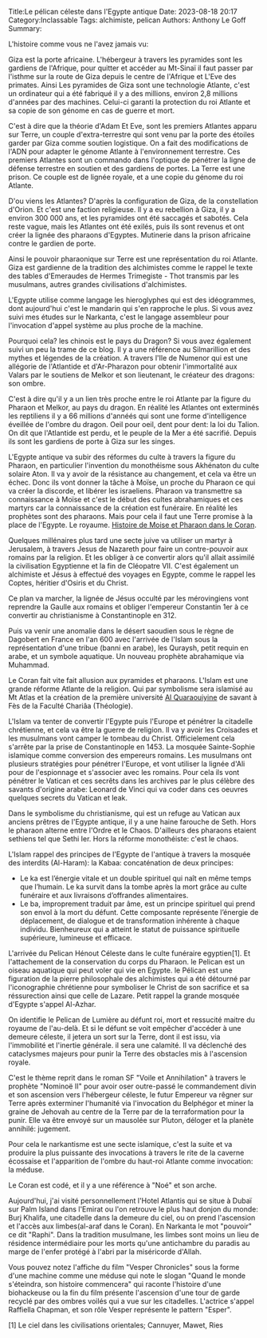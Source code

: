 Title:Le pélican céleste dans l'Egypte antique
Date: 2023-08-18 20:17
Category:Inclassable
Tags: alchimiste, pelican
Authors: Anthony Le Goff
Summary:

L'histoire comme vous ne l'avez jamais vu:

Giza est la porte africaine. L'hébergeur à travers les pyramides sont les gardiens de l'Afrique, pour quitter et accéder au Mt-Sinaï il faut passer par l'isthme sur la route de Giza depuis le centre de l'Afrique et L'Eve des primates. Ainsi Les pyramides de Giza sont une technologie Atlante, c'est un ordinateur qui a été fabriqué il y a des millions, environ 2,8 millions d'années par des machines. Celui-ci garanti la protection du roi Atlante et sa copie de son génome en cas de guerre et mort. 

C'est à dire que la théorie d'Adam Et Eve, sont les premiers Atlantes apparu sur Terre, un couple d'extra-terrestre qui sont venu par la porte des étoiles garder par Giza comme soutien logistique. On a fait des modifications de l'ADN pour adapter le génome Atlante à l'environnement terrestre. Ces premiers Atlantes sont un commando dans l'optique de pénétrer la ligne de défense terrestre en soutien et des gardiens de portes. La Terre est une prison. Ce couple est de lignée royale, et a une copie du génome du roi Atlante.

D'ou viens les Atlantes? D'après la configuration de Giza, de la constellation d'Orion. Et c'est une faction religieuse. Il y a eu rebellion à Giza, il y a environ 300 000 ans, et les pyramides ont été saccagés et sabotés. Cela reste vague, mais les Atlantes ont été exilés, puis ils sont revenus et ont créer la lignée des pharaons d'Egyptes. Mutinerie dans la prison africaine contre le gardien de porte. 

Ainsi le pouvoir pharaonique sur Terre est une représentation du roi Atlante. Giza est gardienne de la tradition des alchimistes comme le rappel le texte des tables d'Emeraudes de Hermes Trimegiste - Thot transmis par les musulmans, autres grandes civilisations d'alchimistes. 

L'Egypte utilise comme langage les hieroglyphes qui est des idéogrammes, dont aujourd'hui c'est le mandarin qui s'en rapproche le plus. Si vous avez suivi mes études sur le Narkanta, c'est le langage assembleur pour l'invocation d'appel système au plus proche de la machine. 

Pourquoi cela? les chinois est le pays du Dragon? Si vous avez également suivi un peu la trame de ce blog. Il y a une référence au Silmarillion et des mythes et légendes de la création. A travers l'Ile de Numenor qui est une allégorie de l'Atlantide et d'Ar-Pharazon pour obtenir l'immortalité aux Valars par le soutiens de Melkor et son lieutenant, le créateur des dragons: son ombre.

C'est à dire qu'il y a un lien très proche entre le roi Atlante par la figure du Pharaon et Melkor, au pays du dragon. En réalité les Atlantes ont exterminés les reptiliens il y a 66 millions d'annéés qui sont une forme d'intelligence éveillée de l'ombre du dragon. Oeil pour oeil, dent pour dent: la loi du Talion. On dit que l'Atlantide est perdu, et le peuple de la Mer a été sacrifié. Depuis ils sont les gardiens de porte à Giza sur les singes. 

L'Egypte antique va subir des réformes du culte à travers la figure du Pharaon, en particulier l'invention du monothéisme sous Akhénaton du culte solaire Aton. Il va y avoir de la résistance au changement, et cela va être un échec. Donc ils vont donner la tâche à Moïse, un proche du Pharaon ce qui va créer la discorde, et libérer les israeliens. Pharaon va transmettre sa connaissance à Moïse et c'est le début des cultes abrahamiques et ces martyrs car la connaissance de la création est funéraire. En réalité les prophètes sont des pharaons. Mais pour cela il faut une Terre promise à la place de l'Egypte. Le royaume. [Histoire de Moise et Pharaon dans le Coran](https://www.muslimislam.fr/l-histoire-de-moise-et-pharaon/).

Quelques millénaires plus tard une secte juive va utiliser un martyr à Jerusalem, à travers Jesus de Nazareth pour faire un contre-pouvoir aux romains par la religion. Et les obliger à ce convertir alors qu'il allait assimilé la civilisation Egyptienne et la fin de Cléopatre VII. C'est également un alchimiste et Jésus à effectué des voyages en Egypte, comme le rappel les Coptes, héritier d'Osiris et du Christ. 

Ce plan va marcher, la lignée de Jésus occulté par les mérovingiens vont reprendre la Gaulle aux romains et obliger l'empereur Constantin 1er à ce convertir au christianisme à Constantinople en 312. 

Puis va venir une anomalie dans le désert saoudien sous le règne de Dagobert en France en l'an 600 avec l'arrivée de l'Islam sous la représentation d'une tribue (banni en arabe), les Quraysh, petit requin en arabe, et un symbole aquatique. Un nouveau prophète abrahamique via Muhammad. 

Le Coran fait vite fait allusion aux pyramides et pharaons. L'Islam est une grande réforme Atlante de la religion. Qui par symbolisme sera islamisé au Mt Atlas et la création de la première université [Al Quaraouiyine](https://uaq.ma/) de savant à Fès de la Faculté Chariâa (Théologie). 

L'Islam va tenter de convertir l'Egypte puis l'Europe et pénétrer la citadelle chrétienne, et cela va être la guerre de religion. Il va y avoir les Croisades et les musulmans vont camper le tombeau du Christ. Officielement cela s'arrête par la prise de Constantinople en 1453. La mosquée Sainte-Sophie islamique comme conversion des empereurs romains. Les musulmans ont plusieurs stratégies pour pénétrer l'Europe, et vont utiliser la lignée d'Ali pour de l'espionnage et s'associer avec les romains. Pour cela ils vont pénétrer le Vatican et ces secrêts dans les archives par le plus célèbre des savants d'origine arabe: Leonard de Vinci qui va coder dans ces oeuvres quelques secrets du Vatican et leak.

Dans le symbolisme du christianisme, qui est un refuge au Vatican aux anciens prêtres de l'Egypte antique, il y a une haine farouche de Seth. Hors le pharaon alterne entre l'Ordre et le Chaos. D'ailleurs des pharaons etaient sethiens tel que Sethi Ier. Hors la réforme monothéiste: c'est le chaos. 

L'Islam rappel des principes de l'Egypte de l'antique à travers la mosquée des interdits (Al-Haram): la Kabaa: concaténation de deux principes:

* Le ka est l’énergie vitale et un double spirituel qui naît en même temps que l’humain. Le ka survit dans la tombe après la mort grâce au culte funéraire et aux livraisons d’offrandes alimentaires.
* Le ba, improprement traduit par âme, est un principe spirituel qui prend son envol à la mort du défunt. Cette composante représente l’énergie de déplacement, de dialogue et de transformation inhérente à chaque individu. Bienheureux qui a atteint le statut de puissance spirituelle supérieure, lumineuse et efficace.

L'arrivée du Pelican Hénout Céleste dans le culte funéraire egyptien[1]. Et l'attachement de la conservation du corps du Pharaon. le Pelican est un oiseau aquatique qui peut voler qui vie en Egypte. le Pélican est une figuration de la pierre philosophale des alchimistes qui a été détourné par l'iconographie chrétienne pour symboliser le Christ de son sacrifice et sa réssurection ainsi que celle de Lazare. Petit rappel la grande mosquée d'Egypte s'appel Al-Azhar.

On identifie le Pelican de Lumière au défunt roi, mort et ressucité maitre du royaume de l'au-delà. Et si le défunt se voit empêcher d'accéder à une demeure céleste, il jetera un sort sur la Terre, dont il est issu, via l'immobilité et l'inertie générale. il sera une calamité. Il va déclenché des cataclysmes majeurs pour punir la Terre des obstacles mis à l'ascension royale.

C'est le thème reprit dans le roman SF "Voile et Annihilation" à travers le prophète "Nominoë II" pour avoir oser outre-passé le commandement divin et son ascension vers l'hébergeur céleste, le futur Empereur va rêgner sur Terre après exterminer l'humanité via l'invocation du Belphégor et miner la graine de Jehovah au centre de la Terre par de la terraformation pour la punir. Elle va être envoyé sur un mausolée sur Pluton, déloger et la planète annihilé: jugement. 

Pour cela le narkantisme est une secte islamique, c'est la suite et va produire la plus puissante des invocations à travers le rite de la caverne écossaise et l'apparition de l'ombre du haut-roi Atlante comme invocation: la méduse.

Le Coran est codé, et il y a une référence à "Noé" et son arche.

Aujourd'hui, j'ai visité personnellement l'Hotel Atlantis qui se situe à Dubaï sur Palm Island dans l'Emirat ou l'on retrouve le plus haut donjon du monde: Burj Khalifa, une citadelle dans la demeure du ciel, ou on prend l'ascension et l'accès aux limbes(al-araf dans le Coran). En Narkanta le mot "pouvoir" ce dit "Raphi". Dans la tradition musulmane, les limbes sont moins un lieu de résidence intermédiaire pour les morts qu'une antichambre du paradis au marge de l'enfer protégé à l'abri par la miséricorde d'Allah.

Vous pouvez notez l'affiche du film "Vesper Chronicles" sous la forme d'une machine comme une méduse qui note le slogan "Quand le monde s'éteindra, son histoire commencera" qui raconte l'histoire d'une biohackeuse ou la fin du film présente l'ascension d'une tour de garde recyclé par des ombres voilés qui a vue sur les citadelles. L'actrice s'appel Raffiella Chapman, et son rôle Vesper représente le pattern "Esper".

[1] Le ciel dans les civilisations orientales; Cannuyer, Mawet, Ries